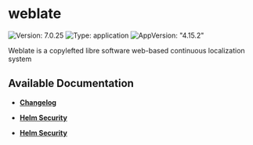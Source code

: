 # weblate

![Version: 7.0.25](https://img.shields.io/badge/Version-7.0.25-informational?style=flat-square) ![Type: application](https://img.shields.io/badge/Type-application-informational?style=flat-square) ![AppVersion: "4.15.2"](https://img.shields.io/badge/AppVersion-"4.15.2"-informational?style=flat-square)

Weblate is a copylefted libre software web-based continuous localization system

## Available Documentation

- [**Changelog**](CHANGELOG)

- [**Helm Security**](container-security)

- [**Helm Security**](helm-security)

